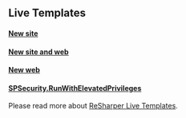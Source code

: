 ## Live Templates
#### [New site](new_site.md)
#### [New site and web](new_site_and_web.md)
#### [New web](new_web.md)
#### [SPSecurity.RunWithElevatedPrivileges](spsecurity_runwithelevatedprivileges.md)

Please read more about [ReSharper Live Templates](https://www.jetbrains.com/resharper/features/code_templates.html).